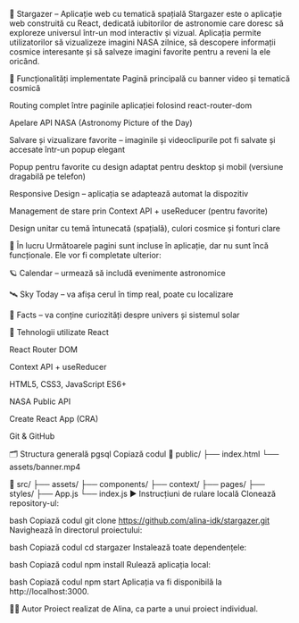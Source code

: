 🌌 Stargazer – Aplicație web cu tematică spațială
Stargazer este o aplicație web construită cu React, dedicată iubitorilor de astronomie care doresc să exploreze universul într-un mod interactiv și vizual. Aplicația permite utilizatorilor să vizualizeze imagini NASA zilnice, să descopere informații cosmice interesante și să salveze imagini favorite pentru a reveni la ele oricând.

🧩 Funcționalități implementate
Pagină principală cu banner video și tematică cosmică

Routing complet între paginile aplicației folosind react-router-dom

Apelare API NASA (Astronomy Picture of the Day)

Salvare și vizualizare favorite – imaginile și videoclipurile pot fi salvate și accesate într-un popup elegant

Popup pentru favorite cu design adaptat pentru desktop și mobil (versiune dragabilă pe telefon)

Responsive Design – aplicația se adaptează automat la dispozitiv

Management de stare prin Context API + useReducer (pentru favorite)

Design unitar cu temă întunecată (spațială), culori cosmice și fonturi clare

🚧 În lucru
Următoarele pagini sunt incluse în aplicație, dar nu sunt încă funcționale. Ele vor fi completate ulterior:

🪐 Calendar – urmează să includă evenimente astronomice

🛰️ Sky Today – va afișa cerul în timp real, poate cu localizare

💫 Facts – va conține curiozități despre univers și sistemul solar

🔧 Tehnologii utilizate
React

React Router DOM

Context API + useReducer

HTML5, CSS3, JavaScript ES6+

NASA Public API

Create React App (CRA)

Git & GitHub

🗂️ Structura generală
pgsql
Copiază codul
📁 public/
    ├── index.html
    └── assets/banner.mp4

📁 src/
    ├── assets/
    ├── components/
    ├── context/
    ├── pages/
    ├── styles/
    ├── App.js
    └── index.js
▶️ Instrucțiuni de rulare locală
Clonează repository-ul:

bash
Copiază codul
git clone https://github.com/alina-idk/stargazer.git
Navighează în directorul proiectului:

bash
Copiază codul
cd stargazer
Instalează toate dependențele:

bash
Copiază codul
npm install
Rulează aplicația local:

bash
Copiază codul
npm start
Aplicația va fi disponibilă la http://localhost:3000.

🙋‍♀️ Autor
Proiect realizat de Alina, ca parte a unui proiect individual.
